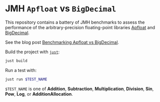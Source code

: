 JMH `Apfloat` vs `BigDecimal`
=============================

This repository contains a battery of JMH benchmarks to assess the performance of the arbitrary-precision floating-point libraries [Apfloat](http://www.apfloat.org) and [BigDecimal](https://docs.oracle.com/en/java/javase/24/docs/api/java.base/java/math/BigDecimal.html).

See the blog post [Benchmarking Apfloat vs BigDecimal](https://tonisagrista.com/blog/2025/apfloat-bigdecimal).

Build the project with [`just`](https://github.com/casey/just):

```bash
just build
```

Run a test with: 

```bash
just run $TEST_NAME
```
`$TEST_NAME` is one of **Addition**, **Subtraction**, **Multiplication**, **Division**, **Sin**, **Pow**, **Log**, or **AdditionAllocation**.
